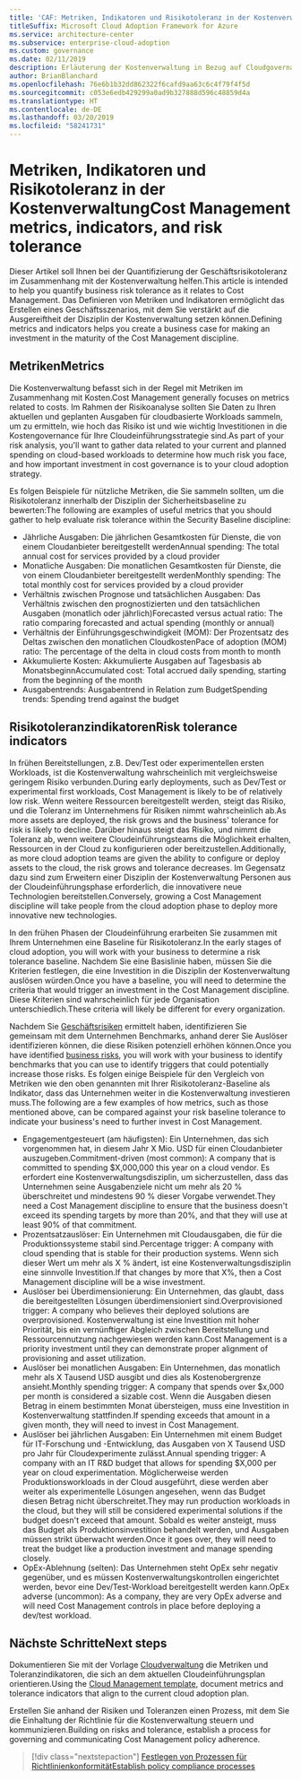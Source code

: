 ```yaml
---
title: 'CAF: Metriken, Indikatoren und Risikotoleranz in der Kostenverwaltung'
titleSuffix: Microsoft Cloud Adoption Framework for Azure
ms.service: architecture-center
ms.subservice: enterprise-cloud-adoption
ms.custom: governance
ms.date: 02/11/2019
description: Erläuterung der Kostenverwaltung in Bezug auf Cloudgovernance
author: BrianBlanchard
ms.openlocfilehash: 76e6b1b32dd862322f6cafd9aa63c6c4f79f4f5d
ms.sourcegitcommit: c053e6edb429299a0ad9b327888d596c48859d4a
ms.translationtype: HT
ms.contentlocale: de-DE
ms.lasthandoff: 03/20/2019
ms.locfileid: "58241731"
---
```

# <a name="cost-management-metrics-indicators-and-risk-tolerance"></a><span data-ttu-id="7b9da-103">Metriken, Indikatoren und Risikotoleranz in der Kostenverwaltung</span><span class="sxs-lookup"><span data-stu-id="7b9da-103">Cost Management metrics, indicators, and risk tolerance</span></span>

<span data-ttu-id="7b9da-104">Dieser Artikel soll Ihnen bei der Quantifizierung der Geschäftsrisikotoleranz im Zusammenhang mit der Kostenverwaltung helfen.</span><span class="sxs-lookup"><span data-stu-id="7b9da-104">This article is intended to help you quantify business risk tolerance as it relates to Cost Management.</span></span> <span data-ttu-id="7b9da-105">Das Definieren von Metriken und Indikatoren ermöglicht das Erstellen eines Geschäftsszenarios, mit dem Sie verstärkt auf die Ausgereiftheit der Disziplin der Kostenverwaltung setzen können.</span><span class="sxs-lookup"><span data-stu-id="7b9da-105">Defining metrics and indicators helps you create a business case for making an investment in the maturity of the Cost Management discipline.</span></span>

## <a name="metrics"></a><span data-ttu-id="7b9da-106">Metriken</span><span class="sxs-lookup"><span data-stu-id="7b9da-106">Metrics</span></span>

<span data-ttu-id="7b9da-107">Die Kostenverwaltung befasst sich in der Regel mit Metriken im Zusammenhang mit Kosten.</span><span class="sxs-lookup"><span data-stu-id="7b9da-107">Cost Management generally focuses on metrics related to costs.</span></span> <span data-ttu-id="7b9da-108">Im Rahmen der Risikoanalyse sollten Sie Daten zu Ihren aktuellen und geplanten Ausgaben für cloudbasierte Workloads sammeln, um zu ermitteln, wie hoch das Risiko ist und wie wichtig Investitionen in die Kostengovernance für Ihre Cloudeinführungsstrategie sind.</span><span class="sxs-lookup"><span data-stu-id="7b9da-108">As part of your risk analysis, you'll want to gather data related to your current and planned spending on cloud-based workloads to determine how much risk you face, and how important investment in cost governance is to your cloud adoption strategy.</span></span>

<span data-ttu-id="7b9da-109">Es folgen Beispiele für nützliche Metriken, die Sie sammeln sollten, um die Risikotoleranz innerhalb der Disziplin der Sicherheitsbaseline zu bewerten:</span><span class="sxs-lookup"><span data-stu-id="7b9da-109">The following are examples of useful metrics that you should gather to help evaluate risk tolerance within the Security Baseline discipline:</span></span>

- <span data-ttu-id="7b9da-110">Jährliche Ausgaben: Die jährlichen Gesamtkosten für Dienste, die von einem Cloudanbieter bereitgestellt werden</span><span class="sxs-lookup"><span data-stu-id="7b9da-110">Annual spending: The total annual cost for services provided by a cloud provider</span></span>
- <span data-ttu-id="7b9da-111">Monatliche Ausgaben: Die monatlichen Gesamtkosten für Dienste, die von einem Cloudanbieter bereitgestellt werden</span><span class="sxs-lookup"><span data-stu-id="7b9da-111">Monthly spending: The total monthly cost for services provided by a cloud provider</span></span>
- <span data-ttu-id="7b9da-112">Verhältnis zwischen Prognose und tatsächlichen Ausgaben: Das Verhältnis zwischen den prognostizierten und den tatsächlichen Ausgaben (monatlich oder jährlich)</span><span class="sxs-lookup"><span data-stu-id="7b9da-112">Forecasted versus actual ratio: The ratio comparing forecasted and actual spending (monthly or annual)</span></span>
- <span data-ttu-id="7b9da-113">Verhältnis der Einführungsgeschwindigkeit (MOM): Der Prozentsatz des Deltas zwischen den monatlichen Cloudkosten</span><span class="sxs-lookup"><span data-stu-id="7b9da-113">Pace of adoption (MOM) ratio: The percentage of the delta in cloud costs from month to month</span></span>
- <span data-ttu-id="7b9da-114">Akkumulierte Kosten: Akkumulierte Ausgaben auf Tagesbasis ab Monatsbeginn</span><span class="sxs-lookup"><span data-stu-id="7b9da-114">Accumulated cost: Total accrued daily spending, starting from the beginning of the month</span></span>
- <span data-ttu-id="7b9da-115">Ausgabentrends: Ausgabentrend in Relation zum Budget</span><span class="sxs-lookup"><span data-stu-id="7b9da-115">Spending trends: Spending trend against the budget</span></span>

## <a name="risk-tolerance-indicators"></a><span data-ttu-id="7b9da-116">Risikotoleranzindikatoren</span><span class="sxs-lookup"><span data-stu-id="7b9da-116">Risk tolerance indicators</span></span>

<span data-ttu-id="7b9da-117">In frühen Bereitstellungen, z.B. Dev/Test oder experimentellen ersten Workloads, ist die Kostenverwaltung wahrscheinlich mit vergleichsweise geringem Risiko verbunden.</span><span class="sxs-lookup"><span data-stu-id="7b9da-117">During early deployments, such as Dev/Test or experimental first workloads, Cost Management is likely to be of relatively low risk.</span></span> <span data-ttu-id="7b9da-118">Wenn weitere Ressourcen bereitgestellt werden, steigt das Risiko, und die Toleranz im Unternehmens für Risiken nimmt wahrscheinlich ab.</span><span class="sxs-lookup"><span data-stu-id="7b9da-118">As more assets are deployed, the risk grows and the business' tolerance for risk is likely to decline.</span></span> <span data-ttu-id="7b9da-119">Darüber hinaus steigt das Risiko, und nimmt die Toleranz ab, wenn weitere Cloudeinführungsteams die Möglichkeit erhalten, Ressourcen in der Cloud zu konfigurieren oder bereitzustellen.</span><span class="sxs-lookup"><span data-stu-id="7b9da-119">Additionally, as more cloud adoption teams are given the ability to configure or deploy assets to the cloud, the risk grows and tolerance decreases.</span></span> <span data-ttu-id="7b9da-120">Im Gegensatz dazu sind zum Erweitern einer Disziplin der Kostenverwaltung Personen aus der Cloudeinführungsphase erforderlich, die innovativere neue Technologien bereitstellen.</span><span class="sxs-lookup"><span data-stu-id="7b9da-120">Conversely, growing a Cost Management discipline will take people from the cloud adoption phase to deploy more innovative new technologies.</span></span>

<span data-ttu-id="7b9da-121">In den frühen Phasen der Cloudeinführung erarbeiten Sie zusammen mit Ihrem Unternehmen eine Baseline für Risikotoleranz.</span><span class="sxs-lookup"><span data-stu-id="7b9da-121">In the early stages of cloud adoption, you will work with your business to determine a risk tolerance baseline.</span></span> <span data-ttu-id="7b9da-122">Nachdem Sie eine Basislinie haben, müssen Sie die Kriterien festlegen, die eine Investition in die Disziplin der Kostenverwaltung auslösen würden.</span><span class="sxs-lookup"><span data-stu-id="7b9da-122">Once you have a baseline, you will need to determine the criteria that would trigger an investment in the Cost Management discipline.</span></span> <span data-ttu-id="7b9da-123">Diese Kriterien sind wahrscheinlich für jede Organisation unterschiedlich.</span><span class="sxs-lookup"><span data-stu-id="7b9da-123">These criteria will likely be different for every organization.</span></span>

<span data-ttu-id="7b9da-124">Nachdem Sie [Geschäftsrisiken](./business-risks.md) ermittelt haben, identifizieren Sie gemeinsam mit dem Unternehmen Benchmarks, anhand derer Sie Auslöser identifizieren können, die diese Risiken potenziell erhöhen können.</span><span class="sxs-lookup"><span data-stu-id="7b9da-124">Once you have identified [business risks](./business-risks.md), you will work with your business to identify benchmarks that you can use to identify triggers that could potentially increase those risks.</span></span> <span data-ttu-id="7b9da-125">Es folgen einige Beispiele für den Vergleich von Metriken wie den oben genannten mit Ihrer Risikotoleranz-Baseline als Indikator, dass das Unternehmen weiter in die Kostenverwaltung investieren muss.</span><span class="sxs-lookup"><span data-stu-id="7b9da-125">The following are a few examples of how metrics, such as those mentioned above, can be compared against your risk baseline tolerance to indicate your business's need to further invest in Cost Management.</span></span>

- <span data-ttu-id="7b9da-126">Engagementgesteuert (am häufigsten): Ein Unternehmen, das sich vorgenommen hat, in diesem Jahr X Mio. USD für einen Cloudanbieter auszugeben.</span><span class="sxs-lookup"><span data-stu-id="7b9da-126">Commitment-driven (most common): A company that is committed to spending $X,000,000 this year on a cloud vendor.</span></span> <span data-ttu-id="7b9da-127">Es erfordert eine Kostenverwaltungsdisziplin, um sicherzustellen, dass das Unternehmen seine Ausgabenziele nicht um mehr als 20 % überschreitet und mindestens 90 % dieser Vorgabe verwendet.</span><span class="sxs-lookup"><span data-stu-id="7b9da-127">They need a Cost Management discipline to ensure that the business doesn't exceed its spending targets by more than 20%, and that they will use at least 90% of that commitment.</span></span>
- <span data-ttu-id="7b9da-128">Prozentsatzauslöser: Ein Unternehmen mit Cloudausgaben, die für die Produktionssysteme stabil sind.</span><span class="sxs-lookup"><span data-stu-id="7b9da-128">Percentage trigger: A company with cloud spending that is stable for their production systems.</span></span> <span data-ttu-id="7b9da-129">Wenn sich dieser Wert um mehr als X % ändert, ist eine Kostenverwaltungsdisziplin eine sinnvolle Investition.</span><span class="sxs-lookup"><span data-stu-id="7b9da-129">If that changes by more that X%, then a Cost Management discipline will be a wise investment.</span></span>
- <span data-ttu-id="7b9da-130">Auslöser bei Überdimensionierung: Ein Unternehmen, das glaubt, dass die bereitgestellten Lösungen überdimensioniert sind.</span><span class="sxs-lookup"><span data-stu-id="7b9da-130">Overprovisioned trigger: A company who believes their deployed solutions are overprovisioned.</span></span> <span data-ttu-id="7b9da-131">Kostenverwaltung ist eine Investition mit hoher Priorität, bis ein vernünftiger Abgleich zwischen Bereitstellung und Ressourcennutzung nachgewiesen werden kann.</span><span class="sxs-lookup"><span data-stu-id="7b9da-131">Cost Management is a priority investment until they can demonstrate proper alignment of provisioning and asset utilization.</span></span>
- <span data-ttu-id="7b9da-132">Auslöser bei monatlichen Ausgaben: Ein Unternehmen, das monatlich mehr als X Tausend USD ausgibt und dies als Kostenobergrenze ansieht.</span><span class="sxs-lookup"><span data-stu-id="7b9da-132">Monthly spending trigger: A company that spends over $x,000 per month is considered a sizable cost.</span></span> <span data-ttu-id="7b9da-133">Wenn die Ausgaben diesen Betrag in einem bestimmten Monat übersteigen, muss eine Investition in Kostenverwaltung stattfinden.</span><span class="sxs-lookup"><span data-stu-id="7b9da-133">If spending exceeds that amount in a given month, they will need to invest in Cost Management.</span></span>
- <span data-ttu-id="7b9da-134">Auslöser bei jährlichen Ausgaben: Ein Unternehmen mit einem Budget für IT-Forschung und -Entwicklung, das Ausgaben von X Tausend USD pro Jahr für Cloudexperimente zulässt.</span><span class="sxs-lookup"><span data-stu-id="7b9da-134">Annual spending trigger: A company with an IT R&D budget that allows for spending $X,000 per year on cloud experimentation.</span></span> <span data-ttu-id="7b9da-135">Möglicherweise werden Produktionsworkloads in der Cloud ausgeführt, diese werden aber weiter als experimentelle Lösungen angesehen, wenn das Budget diesen Betrag nicht überschreitet.</span><span class="sxs-lookup"><span data-stu-id="7b9da-135">They may run production workloads in the cloud, but they will still be considered experimental solutions if the budget doesn't exceed that amount.</span></span> <span data-ttu-id="7b9da-136">Sobald es weiter ansteigt, muss das Budget als Produktionsinvestition behandelt werden, und Ausgaben müssen strikt überwacht werden.</span><span class="sxs-lookup"><span data-stu-id="7b9da-136">Once it goes over, they will need to treat the budget like a production investment and manage spending closely.</span></span>
- <span data-ttu-id="7b9da-137">OpEx-Ablehnung (selten): Das Unternehmen steht OpEx sehr negativ gegenüber, und es müssen Kostenverwaltungskontrollen eingerichtet werden, bevor eine Dev/Test-Workload bereitgestellt werden kann.</span><span class="sxs-lookup"><span data-stu-id="7b9da-137">OpEx adverse (uncommon): As a company, they are very OpEx adverse and will need Cost Management controls in place before deploying a dev/test workload.</span></span>

## <a name="next-steps"></a><span data-ttu-id="7b9da-138">Nächste Schritte</span><span class="sxs-lookup"><span data-stu-id="7b9da-138">Next steps</span></span>

<span data-ttu-id="7b9da-139">Dokumentieren Sie mit der Vorlage [Cloudverwaltung](./template.md) die Metriken und Toleranzindikatoren, die sich an dem aktuellen Cloudeinführungsplan orientieren.</span><span class="sxs-lookup"><span data-stu-id="7b9da-139">Using the [Cloud Management template](./template.md), document metrics and tolerance indicators that align to the current cloud adoption plan.</span></span>

<span data-ttu-id="7b9da-140">Erstellen Sie anhand der Risiken und Toleranzen einen Prozess, mit dem Sie die Einhaltung der Richtlinie für die Kostenverwaltung steuern und kommunizieren.</span><span class="sxs-lookup"><span data-stu-id="7b9da-140">Building on risks and tolerance, establish a process for governing and communicating Cost Management policy adherence.</span></span>

> [!div class="nextstepaction"]
> [<span data-ttu-id="7b9da-141">Festlegen von Prozessen für Richtlinienkonformität</span><span class="sxs-lookup"><span data-stu-id="7b9da-141">Establish policy compliance processes</span></span>](compliance-processes.md)
